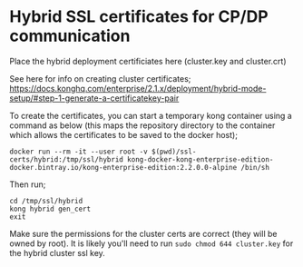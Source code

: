 # Hybrid SSL certificates for CP/DP communication

Place the hybrid deployment certificiates here (cluster.key and cluster.crt)

See here for info on creating cluster certificates; https://docs.konghq.com/enterprise/2.1.x/deployment/hybrid-mode-setup/#step-1-generate-a-certificatekey-pair

To create the certificates, you can start a temporary kong container using a command as below (this maps the repository directory to the container which allows the certificates to be saved to the docker host);

```
docker run --rm -it --user root -v $(pwd)/ssl-certs/hybrid:/tmp/ssl/hybrid kong-docker-kong-enterprise-edition-docker.bintray.io/kong-enterprise-edition:2.2.0.0-alpine /bin/sh
```

Then run;

```
cd /tmp/ssl/hybrid
kong hybrid gen_cert
exit
```

Make sure the permissions for the cluster certs are correct (they will be owned by root). It is likely you'll need to run `sudo chmod 644 cluster.key` for the hybrid cluster ssl key.
